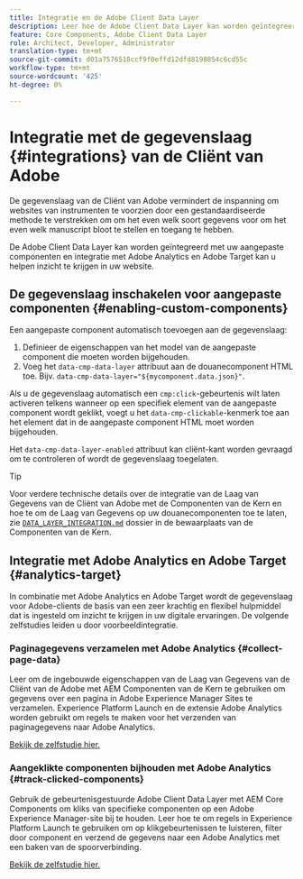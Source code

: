 ```yaml
---
title: Integratie en de Adobe Client Data Layer
description: Leer hoe de Adobe Client Data Layer kan worden geïntegreerd met uw aangepaste componenten en hoe integratie met Adobe Analytics en Adobe Target u kan helpen inzicht in uw website te krijgen
feature: Core Components, Adobe Client Data Layer
role: Architect, Developer, Administrator
translation-type: tm+mt
source-git-commit: d01a7576518ccf9f0effd12dfd8198854c6cd55c
workflow-type: tm+mt
source-wordcount: '425'
ht-degree: 0%

---
```



# Integratie met de gegevenslaag {#integrations} van de Cliënt van Adobe

De gegevenslaag van de Cliënt van Adobe vermindert de inspanning om websites van instrumenten te voorzien door een gestandaardiseerde methode te verstrekken om om het even welk soort gegevens voor om het even welk manuscript bloot te stellen en toegang te hebben.

De Adobe Client Data Layer kan worden geïntegreerd met uw aangepaste componenten en integratie met Adobe Analytics en Adobe Target kan u helpen inzicht te krijgen in uw website.

## De gegevenslaag inschakelen voor aangepaste componenten {#enabling-custom-components}

Een aangepaste component automatisch toevoegen aan de gegevenslaag:

1. Definieer de eigenschappen van het model van de aangepaste component die moeten worden bijgehouden.
1. Voeg het `data-cmp-data-layer` attribuut aan de douanecomponent HTML toe. Bijv. `data-cmp-data-layer="${mycomponent.data.json}"`.

Als u de gegevenslaag automatisch een `cmp:click`-gebeurtenis wilt laten activeren telkens wanneer op een specifiek element van de aangepaste component wordt geklikt, voegt u het `data-cmp-clickable`-kenmerk toe aan het element dat in de aangepaste component HTML moet worden bijgehouden.

Het `data-cmp-data-layer-enabled` attribuut kan cliënt-kant worden gevraagd om te controleren of wordt de gegevenslaag toegelaten.

>[!TIP]
>
>Voor verdere technische details over de integratie van de Laag van Gegevens van de Cliënt van Adobe met de Componenten van de Kern en hoe te om de Laag van Gegevens op uw douanecomponenten toe te laten, zie [`DATA_LAYER_INTEGRATION.md`](https://github.com/adobe/aem-core-wcm-components/blob/master/DATA_LAYER_INTEGRATION.md) dossier in de bewaarplaats van de Componenten van de Kern.

## Integratie met Adobe Analytics en Adobe Target {#analytics-target}

In combinatie met Adobe Analytics en Adobe Target wordt de gegevenslaag voor Adobe-clients de basis van een zeer krachtig en flexibel hulpmiddel dat is ingesteld om inzicht te krijgen in uw digitale ervaringen. De volgende zelfstudies leiden u door voorbeeldintegratie.

### Paginagegevens verzamelen met Adobe Analytics {#collect-page-data}

Leer om de ingebouwde eigenschappen van de Laag van Gegevens van de Cliënt van de Adobe met AEM Componenten van de Kern te gebruiken om gegevens over een pagina in Adobe Experience Manager Sites te verzamelen. Experience Platform Launch en de extensie Adobe Analytics worden gebruikt om regels te maken voor het verzenden van paginagegevens naar Adobe Analytics.

[Bekijk de zelfstudie hier.](https://docs.adobe.com/content/help/en/experience-manager-learn/sites/integrations/analytics/collect-data-analytics.html)

### Aangeklikte componenten bijhouden met Adobe Analytics {#track-clicked-components}

Gebruik de gebeurtenisgestuurde Adobe Client Data Layer met AEM Core Components om kliks van specifieke componenten op een Adobe Experience Manager-site bij te houden. Leer hoe te om regels in Experience Platform Launch te gebruiken om op klikgebeurtenissen te luisteren, filter door component en verzend de gegevens naar een Adobe Analytics met een baken van de spoorverbinding.

[Bekijk de zelfstudie hier.](https://docs.adobe.com/content/help/en/experience-manager-learn/sites/integrations/analytics/track-clicked-component.html)
